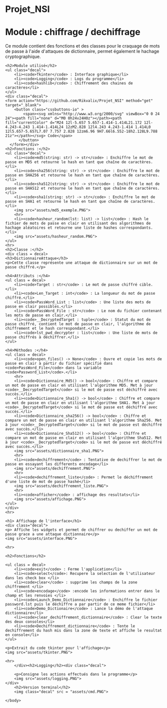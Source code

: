 # Projet_NSI
<!DOCTYPE html>
<html>
<head>
    <meta charset="UTF-8">
    <title>Documentation - Projet NSI</title>
    <link rel="stylesheet" type = "text/css" media="screen" href="style.css">
</head>

<body>
    <h1>Module : chiffrage / dechiffrage </h1>
    <p>Ce module contient des fonctions et des classes pour le craquage de mots de passe à l'aide d'attaques de dictionnaire, permet également le hachage cryptographique.</p>

    <h2>Module utilisé</h2>
    <ul class="decal">
        <li><code>Tkinter</code> : Interface graphique</li>
        <li><code>Logging</code> : Logs du programme</li>
        <li><code>hashlib</code> : Chiffrement des chaines de caractères</li>
    </ul>
    <div class="decal">
    <form action="https://github.com/Rikvalix/Projet_NSI" method="get" target="_blank">
        <button class="cssbuttons-io" >
            <span><svg xmlns="http://www.w3.org/2000/svg" viewBox="0 0 24 24"><path fill="none" d="M0 0h24v24H0z"></path><path fill="currentColor" d="M24 12l-5.657 5.657-1.414-1.414L21.172 12l-4.243-4.243 1.414-1.414L24 12zM2.828 12l4.243 4.243-1.414 1.414L0 12l5.657-5.657L7.07 7.757 2.828 12zm6.96 9H7.66l6.552-18h2.128L9.788 21z"></path></svg> Code</span>
          </button>
      </form></div>
    <h2>Fonctions :</h2>
    <ul class="decal">
        <li><code>md5(string: str) -> str</code> : Enchiffre le mot de passe en MD5 et retourne le hash en tant que chaîne de caractères.</li>
        <li><code>sha256(string: str) -> str</code> : Enchiffre le mot de passe en SHA256 et retourne le hash en tant que chaîne de caractères.</li>
        <li><code>sha512(string: str) -> str</code> : Enchiffre le mot de passe en SHA512 et retourne le hash en tant que chaîne de caractères.</li>
        <li><code>sha1(string: str) -> str</code> : Enchiffre le mot de passe en SHA1 et retourne le hash en tant que chaîne de caractères.</li>
        <img src="assets/md5_exemple.PNG">
        <hr>
        <li><code>hasheur_random(lst: list) -> list</code> : Hash le fichier de mots de passe en clair en utilisant des algorithmes de hachage aléatoires et retourne une liste de hashes correspondants.</li>
        <img src="assets/hasheur_random.PNG">
    </ul>
    <hr>
    <h2>Classe :</h2>
    <div class = decal>
    <h3>DictionnaireAttaque</h3>
    <p>Cette classe représente une attaque de dictionnaire sur un mot de passe chiffré.</p>

    <h4>Attributs :</h4>
    <ul class = decal>
        <li><code>Target : str</code> : Le mot de passe chiffré cible.</li>
        <li><code>Len_Target : int</code> : La longueur du mot de passe chiffré.</li>
        <li><code>PassWord_List : list</code> : Une liste des mots de passe en clair possibles.</li>
        <li><code>PassWord_File : str</code> : Le nom du fichier contenant les mots de passe en clair.</li>
        <li><code>__DecryptedTarget : tuple</code> : Statut du mot de passe chiffré, contient le mot de passe en clair, l'algorithme de chiffrement et le hash correspondant.</li>
        <li><code>lst_pwd_decrypter : list</code> : Une liste de mots de passe chiffrés à déchiffrer.</li>
    </ul>

    <h4>Méthodes :</h4>
    <ul class = decal>
        <li><code>open_files() -> None</code> : Ouvre et copie les mots de passe en clair à partir du fichier spécifié dans <code>PassWord_File</code> dans la variable <code>Password_List</code>.</li>
        <hr>
        <li><code>Dictionnaire_Md5() -> bool</code> : Chiffre et compare un mot de passe en clair en utilisant l'algorithme MD5. Met à jour <code>__DecryptedTarget</code> si le mot de passe est déchiffré avec succès.</li>
        <li><code>Dictionnaire_Sha1() -> bool</code> : Chiffre et compare un mot de passe en clair en utilisant l'algorithme SHA1. Met à jour <code>__DecryptedTarget</code> si le mot de passe est déchiffré avec succès.</li>
        <li><code>Dictionnaire_sha256() -> bool</code> : Chiffre et compare un mot de passe en clair en utilisant l'algorithme Sha256. Met à jour <code>__DecryptedTarget</code> si le mot de passe est déchiffré avec succès.</li>
        <li><code>Dictionnaire_Sha512() -> bool</code> : Chiffre et compare un mot de passe en clair en utilisant l'algorithme Sha512. Met à jour <code>__DecryptedTarget</code> si le mot de passe est déchiffré avec succès.</li>
        <img src="assets/dictionnaire_sha1.PNG">
        <hr>
        <li><code>dechiffrement</code> : Tentative de dechiffrer le mot de passe en essayant les differents encodage</li>
        <img src="assets/dechiffrement.PNG">
        <hr>
        <li><code>dechiffrement_liste</code> : Permet le déchiffrement d'une liste de mot de passe hashé</li>
        <img src="assets/dechiffrement_liste.PNG">
        <hr>
        <li><code>afficher</code> : affichage des resultats</li>
        <img src="assets/affichage.PNG">
    </ul>
    </div>
    <hr>

    <h1> Affichage de l'interface</h1>
    <div class="decal">
    <p> Affiche les widgets et permet de chiffrer ou dechiffer un mot de passe grace a une attaque dictionnaire</p>
    <img src="assets/interface.PNG">

    <hr>
    
    <h2>Fonctions</h2>

    <ul class = decal>
        <li><code>exit</code> : Ferme l'application</li>
        <li><code>select</code>: Recupere la selection de l'utilisateur dans les check box </li>
        <li><code>clear</code> : supprime les champs de la zone chiffrement </li>
        <li><code>encodage</code> :encode les informations entrer dans le champ et les renvoies </li>
        <li><code>Launch_Demo_Dictionnaire</code> : Enchiffre le fichier password.lst puis le déchiffre a par partir de ce meme fichier</li>
        <li><code>Demo_Dictionaire</code> : Lance la démo de l'attaque dictionnaire</li>
        <li><code>clear_dechiffrement_dictionnaire</code> : Clear le texte des deux consoles</li>
        <li><code>Dechiffrement_dictionnaire</code> : Tente le dechiffrement du hash mis dans la zone de texte et affiche le resultat en console</li>
    </ul>
    
    <p>Extrait du code tkinter pour l'affichage</p>
    <img src="assets/tkinter.PNG">

    <hr>
        </div><h2>Logging</h2><div class="decal">

        <p>Consigne les actions effectués dans le programme</p>
        <img src="assets/logging.PNG">
    </div>
        <h2>Version terminal</h2>
        <img class="decal" src = "assets/cmd.PNG">
        
    </body>
